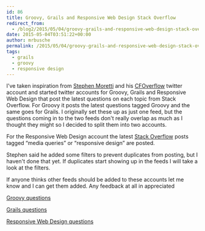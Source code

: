 ```yaml
---
id: 86
title: Groovy, Grails and Responsive Web Design Stack Overflow
redirect_from:
  - /blog2/2015/05/04/groovy-grails-and-responsive-web-design-stack-overflow/
date: 2015-05-04T03:51:22+00:00
author: mrbusche
permalink: /2015/05/04/groovy-grails-and-responsive-web-design-stack-overflow/
tags:
  - grails
  - groovy
  - responsive design
---
```


I've taken inspiration from [Stephen Moretti](https://twitter.com/grailsOverflow) and his [CFOverflow](https://twitter.com/cfOverflow) twitter account and started twitter accounts for Groovy, Grails and Responsive Web Design that post the latest questions on each topic from Stack Overflow. For Groovy it posts the latest questions tagged Groovy and the same goes for Grails. I originally set these up as just one feed, but the questions coming in to the two feeds don't really overlap as much as I thought they might so I decided to split them into two accounts.

For the Responsive Web Design account the latest [Stack Overflow](https://stackoverflow.com/) posts tagged &#8220;media queries&#8221; or &#8220;responsive design&#8221; are posted.

Stephen said he added some filters to prevent duplicates from posting, but I haven't done that yet. If duplicates start showing up in the feeds I will take a look at the filters.

If anyone thinks other feeds should be added to these accounts let me know and I can get them added. Any feedback at all in appreciated

<a href="https://twitter.com/groovyOverflow" target="_blank">Groovy questions</a>

<a href="https://twitter.com/grailsOverflow" target="_blank">Grails questions</a>

<a href="https://twitter.com/rwdOverflow" target="_blank">Responsive Web Design questions</a>
